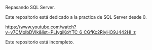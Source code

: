 Repasando SQL Server.

Este repositorio está dedicado a la practica de SQL Server desde 0.

https://www.youtube.com/watch?v=v7CMolbDVIk&list=PLIygiKpYTC_6_CGfKc2RlyHO9J442HI_z

Este repositorio está incompleto.
